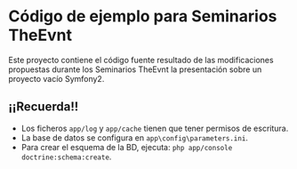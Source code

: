 Código de ejemplo para Seminarios TheEvnt
=========================================

Este proyecto contiene el código fuente resultado de las modificaciones
propuestas durante los Seminarios TheEvnt la presentación sobre un proyecto vacío Symfony2.

¡¡Recuerda!!
------------
* Los ficheros `app/log` y `app/cache` tienen que tener permisos de escritura.
* La base de datos se configura en `app\config\parameters.ini`.
* Para crear el esquema de la BD, ejecuta: `php app/console doctrine:schema:create`.
